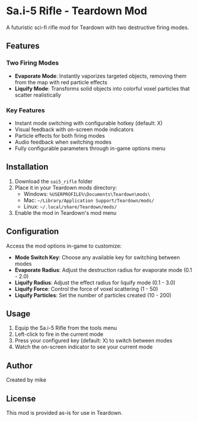 # Sa.i-5 Rifle - Teardown Mod

A futuristic sci-fi rifle mod for Teardown with two destructive firing modes.

## Features

### Two Firing Modes
- **Evaporate Mode**: Instantly vaporizes targeted objects, removing them from the map with red particle effects
- **Liquify Mode**: Transforms solid objects into colorful voxel particles that scatter realistically

### Key Features
- Instant mode switching with configurable hotkey (default: X)
- Visual feedback with on-screen mode indicators
- Particle effects for both firing modes
- Audio feedback when switching modes
- Fully configurable parameters through in-game options menu

## Installation

1. Download the `sai5_rifle` folder
2. Place it in your Teardown mods directory:
   - Windows: `%USERPROFILE%\Documents\Teardown\mods\`
   - Mac: `~/Library/Application Support/Teardown/mods/`
   - Linux: `~/.local/share/Teardown/mods/`
3. Enable the mod in Teardown's mod menu

## Configuration

Access the mod options in-game to customize:

- **Mode Switch Key**: Choose any available key for switching between modes
- **Evaporate Radius**: Adjust the destruction radius for evaporate mode (0.1 - 2.0)
- **Liquify Radius**: Adjust the effect radius for liquify mode (0.1 - 3.0)
- **Liquify Force**: Control the force of voxel scattering (1 - 50)
- **Liquify Particles**: Set the number of particles created (10 - 200)

## Usage

1. Equip the Sa.i-5 Rifle from the tools menu
2. Left-click to fire in the current mode
3. Press your configured key (default: X) to switch between modes
4. Watch the on-screen indicator to see your current mode

## Author

Created by mike

## License

This mod is provided as-is for use in Teardown.